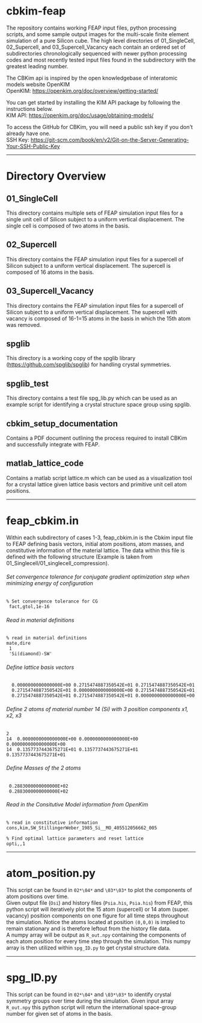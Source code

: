 # cbkim-feap
The repository contains working FEAP input files, python processing scripts, and some sample output images for the multi-scale finite element simulation of a pure Silicon cube. The high level directories of 01_SingleCell, 02_Supercell, and 03_Supercell_Vacancy each contain an ordered set of subdirectories chronologically sequenced with newer python processing codes and most recently tested input files found in the subdirectory with the greatest leading number. 

The CBKim api is inspired by the open knowledgebase of interatomic models website OpenKIM  
OpenKIM: https://openkim.org/doc/overview/getting-started/

You can get started by installing the KIM API package by following the instructions below.  
KIM API: https://openkim.org/doc/usage/obtaining-models/

To access the GitHub for CBKim, you will need a public ssh key if you don't already have one.  
SSH Key: https://git-scm.com/book/en/v2/Git-on-the-Server-Generating-Your-SSH-Public-Key

___

# Directory Overview
## 01_SingleCell
This directory contains multiple sets of FEAP simulation input files for a single unit cell of Silicon subject to a uniform vertical displacement. The single cell is composed of two atoms in the basis.

## 02_Supercell
This directory contains the FEAP simulation input files for a supercell of Silicon subject to a uniform vertical displacement. The supercell is composed of 16 atoms in the basis.

## 03_Supercell_Vacancy
This directory contains the FEAP simulation input files for a supercell of Silicon subject to a uniform vertical displacement. The supercell with vacancy is composed of 16-1=15 atoms in the basis in which the 15th atom was removed.

## spglib
This directory is a working copy of the spglib library (https://github.com/spglib/spglib) for handling crystal symmetries.

## spglib_test
This directory contains a test file spg_lib.py which can be used as an example script for identifying a crystal structure space group using spglib.

## cbkim_setup_documentation
Contains a PDF document outlining the process required to install CBKim and successfully integrate with FEAP.

## matlab_lattice_code
Contains a matlab script lattice.m which can be used as a visualization tool for a crystal lattice given lattice basis vectors and primitive unit cell atom positions.

___

# feap_cbkim.in 
Within each subdirectory of cases 1-3, feap_cbkim.in is the Cbkim input file to FEAP defining basis vectors, initial atom positions, atom masses, and constitutive information of the material lattice. The data within this file is defined with the following structure (Example is taken from 01_Singlecell/01_singlecell_compression).

###### Set convergence tolerance for conjugate gradient optimization step when minimizing energy of configuration
```
% Set convergence tolerance for CG
 fact,gtol,1e-16
 ```
 ###### Read in material definitions
 ```
 % read in material definitions
 mate,dire
  1
  'Si(diamond)-SW'
  ```
  ###### Define lattice basis vectors 
  ```
    0.0000000000000000E+00 0.2715474887350542E+01 0.2715474887350542E+01
    0.2715474887350542E+01 0.0000000000000000E+00 0.2715474887350542E+01
    0.2715474887350542E+01 0.2715474887350542E+01 0.0000000000000000E+00
   ```
   ###### Define 2 atoms of material number 14 (Si) with 3 position components x1, x2, x3
   ```
   2
   14  0.0000000000000000E+00 0.0000000000000000E+00 0.0000000000000000E+00
   14  0.1357737443675271E+01 0.1357737443675271E+01 0.1357737443675271E+01
   ```
   ###### Define Masses of the 2 atoms
   ```
    0.2883000000000000E+02
    0.2883000000000000E+02
   ```
 ###### Read in the Consitutive Model information from OpenKim 
 ```
 % read in constitutive information
 cons,kim,SW_StillingerWeber_1985_Si__MO_405512056662_005
 
 % Find optimal lattice parameters and reset lattice
 opti,,1
 ```
 ___
 
# atom_position.py 
This script can be found in `02*\04*` and `\03*\03*` to plot the components of atom positions over time.   
Given output file (`Osi`) and history files (`Psia.his`, `Psia.his`) from FEAP, this python script will iteratively plot the 15 atom (supercell) or 14 atom (super. vacancy) position components on one figure for all time steps throughout the simulation. Notice the atoms located at position `(0,0,0)` is implied to remain stationary and is therefore leftout from the history file data.  
A numpy array will be output as `R_out.npy` containing the components of each atom position for every time step through the simulation. This numpy array is then utilized within `spg_ID.py` to get crystal structure data.

___

# spg_ID.py
This script can be found in `02*\04*` and `\03*\03*` to identify crystal symmetry groups over time during the simulation. Given input array `R_out.npy` this python script will return the international space-group number for given set of atoms in the basis.
